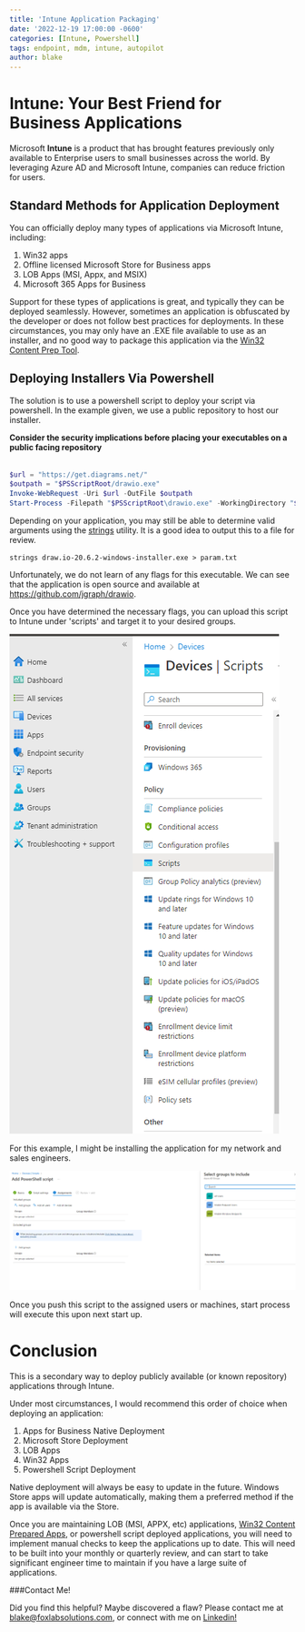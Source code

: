 ```yaml
---
title: 'Intune Application Packaging'
date: '2022-12-19 17:00:00 -0600'
categories: [Intune, Powershell]
tags: endpoint, mdm, intune, autopilot    
author: blake
---
```


# Intune: Your Best Friend for Business Applications

Microsoft **Intune** is a product that has brought features previously only available to Enterprise users to small businesses across the world. By leveraging Azure AD and Microsoft Intune, companies can reduce friction for users. 

## Standard Methods for Application Deployment
 
 You can officially deploy many types of applications via Microsoft Intune, including: 

 1. Win32 apps
 2. Offline licensed Microsoft Store for Business apps
 3. LOB Apps (MSI, Appx, and MSIX)
 4. Microsoft 365 Apps for Business

 Support for these types of applications is great, and typically they can be deployed seamlessly. However, sometimes an application is obfuscated by the developer or does not follow best practices for deployments. In these circumstances, you may only have an .EXE file available to use as an installer, and no good way to package this application via the [Win32 Content Prep Tool](https://github.com/Microsoft/Microsoft-Win32-Content-Prep-Tool). 

 ## Deploying Installers Via Powershell

 The solution is to use a powershell script to deploy your script via powershell. In the example given, we use a public repository to host our installer. 

 **Consider the security implications before placing your executables on a public facing repository**

 ```powershell

 $url = "https://get.diagrams.net/"
$outpath = "$PSScriptRoot/drawio.exe"
Invoke-WebRequest -Uri $url -OutFile $outpath
Start-Process -Filepath "$PSScriptRoot\drawio.exe" -WorkingDirectory "$PSScriptRoot"
 ```

 Depending on your application, you may still be able to determine valid arguments using the [strings](https://learn.microsoft.com/en-us/sysinternals/downloads/strings) utility. It is a good idea to output this to a file for review. 
 
 ```batch
strings draw.io-20.6.2-windows-installer.exe > param.txt
 ```

Unfortunately, we do not learn of any flags for this executable. We can see that the application is open source and available at https://github.com/jgraph/drawio. 

Once you have determined the necessary flags, you can upload this script to Intune under 'scripts' and target it to your desired groups. 

![Intune Endpoint Scripts](/assets/images/2022-12-19-intunepackages/scripts-deployment.png)

For this example, I might be installing the application for my network and sales engineers. 

![Assign or Exclude Users](/assets/images/2022-12-19-intunepackages/scripts-assignment.png)

Once you push this script to the assigned users or machines, start process will execute this upon next start up. 

# Conclusion 

This is a secondary way to deploy publicly available (or known repository) applications through Intune. 

Under most circumstances, I would recommend this order of choice when deploying an application: 

1. Apps for Business Native Deployment 
2. Microsoft Store Deployment
3. LOB Apps
4. Win32 Apps
5. Powershell Script Deployment

Native deployment will always be easy to update in the future. Windows Store apps will update automatically, making them a preferred method if the app is available via the Store. 

Once you are maintaining LOB (MSI, APPX, etc) applications, [Win32 Content Prepared Apps](https://github.com/Microsoft/Microsoft-Win32-Content-Prep-Tool), or powershell script deployed applications, you will need to implement manual checks to keep the applications up to date. This will need to be built into your monthly or quarterly review, and can start to take significant engineer time to maintain if you have a large suite of applications. 

###Contact Me!

Did you find this helpful? Maybe discovered a flaw? Please contact me at blake@foxlabsolutions.com, or connect with me on [Linkedin!](https://www.linkedin.com/in/blake-fox-b2a3171b2/)